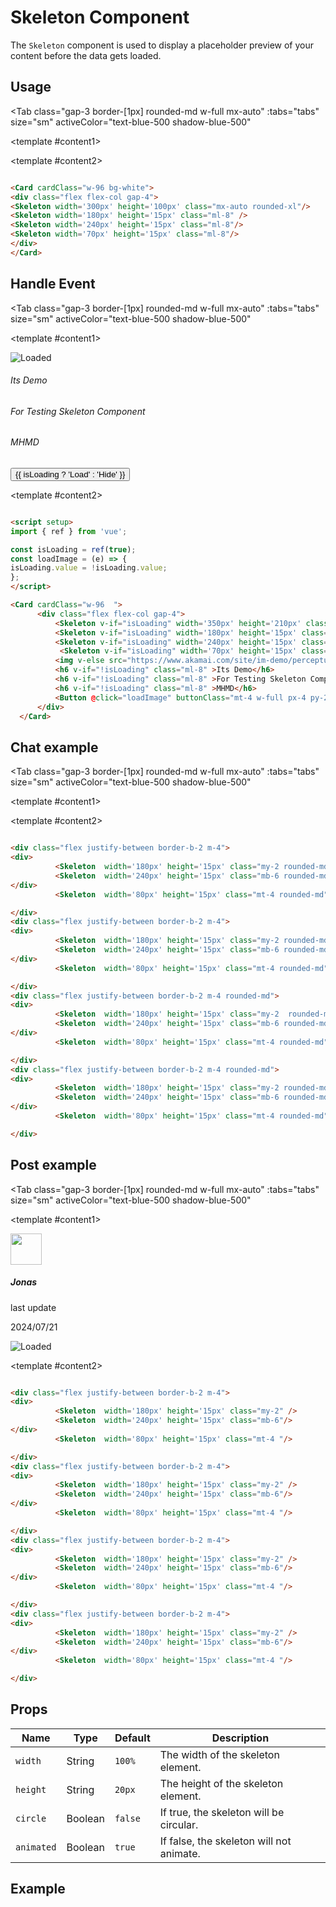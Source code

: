 <script setup>
import { ref } from 'vue';

const tabs = [
  { label: 'UI', value: 1, content: '' },
  { label: 'Props', value: 2, content: '' }
];
const isLoading = ref(true);
const Active = ref(true);
const loadImage = (e) => {
  isLoading.value = !isLoading.value;
};
</script>

# Skeleton Component

The `Skeleton` component is used to display a placeholder preview of your content before the data gets loaded.

## Usage


<Tab 
   class="gap-3 border-[1px] rounded-md w-full mx-auto"
    :tabs="tabs" 
    size="sm"
    activeColor="text-blue-500 shadow-blue-500"
>
<template #content1>
<div class="p-6 rounded-lg bg-slate-50/50 flex justify-center items-center flex-col gap-4">
    <Card cardClass="w-96 bg-white">
        <div class="flex flex-col gap-4">
            <Skeleton width='300px' height='100px' class="mx-auto rounded-xl"/>
            <Skeleton width='180px' height='15px' class="ml-8 rounded-md" />
            <Skeleton width='240px' height='15px' class="ml-8 rounded-md"/>
            <Skeleton width='70px' height='15px' class="ml-8 rounded-md"/>
        </div>
    </Card>
</div>
</template>

<template #content2>

  ```md

<Card cardClass="w-96 bg-white">
<div class="flex flex-col gap-4">
<Skeleton width='300px' height='100px' class="mx-auto rounded-xl"/>
<Skeleton width='180px' height='15px' class="ml-8" />
<Skeleton width='240px' height='15px' class="ml-8"/>
<Skeleton width='70px' height='15px' class="ml-8"/>
</div>
</Card>

```
  </template>

</Tab>

## Handle Event
<Tab 
   class="gap-3 border-[1px] rounded-md w-full mx-auto"
    :tabs="tabs" 
    size="sm"
    activeColor="text-blue-500 shadow-blue-500"
>
<template #content1>
<div class="p-6 rounded-lg  flex justify-center items-center flex-col gap-4">
    <Card cardClass="w-96  ">
        <div class="flex flex-col gap-4">
            <Skeleton v-if="isLoading" width='350px' height='210px' class="mx-auto rounded-xl "/>
            <Skeleton v-if="isLoading" width='180px' height='15px' class="ml-8 my-2 rounded-md" />
            <Skeleton v-if="isLoading" width='240px' height='15px' class="ml-8 rounded-md"/>
             <Skeleton v-if="isLoading" width='70px' height='15px' class="ml-8 my-1 rounded-md"/>
            <img v-else src="https://www.akamai.com/site/im-demo/perceptual-standard.jpg?imbypass=true" alt="Loaded" class="mx-auto rounded-xl"/>
            <h6 v-if="!isLoading" class="ml-8" >Its Demo</h6>
            <h6 v-if="!isLoading" class="ml-8" >For Testing Skeleton Component</h6>
            <h6 v-if="!isLoading" class="ml-8" >MHMD</h6>
            <Button @click="loadImage" buttonClass="mt-4 w-full px-4 py-2  text-white rounded">{{ isLoading ? 'Load' : 'Hide' }} </Button>
        </div>
    </Card>
</div>
</template>

<template #content2>

  ```md

<script setup>
import { ref } from 'vue';

const isLoading = ref(true);
const loadImage = (e) => {
  isLoading.value = !isLoading.value;
};
</script>

  <Card cardClass="w-96  ">
        <div class="flex flex-col gap-4">
            <Skeleton v-if="isLoading" width='350px' height='210px' class="mx-auto rounded-xl"/>
            <Skeleton v-if="isLoading" width='180px' height='15px' class="ml-8 my-2 rounded-md" />
            <Skeleton v-if="isLoading" width='240px' height='15px' class="ml-8 rounded-md"/>
             <Skeleton v-if="isLoading" width='70px' height='15px' class="ml-8 my-1 rounded-md"/>
            <img v-else src="https://www.akamai.com/site/im-demo/perceptual-standard.jpg?imbypass=true" alt="Loaded" class="mx-auto rounded-xl"/>
            <h6 v-if="!isLoading" class="ml-8" >Its Demo</h6>
            <h6 v-if="!isLoading" class="ml-8" >For Testing Skeleton Component</h6>
            <h6 v-if="!isLoading" class="ml-8" >MHMD</h6>
            <Button @click="loadImage" buttonClass="mt-4 w-full px-4 py-2  text-white rounded">{{ isLoading ? 'Load' : 'Hide' }} </Button>
        </div>
    </Card>

```
  </template>

</Tab>

## Chat example


<Tab 
   class="gap-3 border-[1px] rounded-md w-full mx-auto"
    :tabs="tabs" 
    size="sm"
    activeColor="text-blue-500 shadow-blue-500"
>
<template #content1>
<div class="p-6 rounded-lg  flex   flex-col gap-2">
<div class="flex justify-between border-b-2 m-4">
<div>
            <Skeleton  width='180px' height='15px' class="my-2 rounded-md" />
            <Skeleton  width='240px' height='15px' class="mb-6 rounded-md"/>
</div>
            <Skeleton  width='80px' height='15px' class="mt-4 rounded-md "/>

</div>
<div class="flex justify-between border-b-2 m-4">
<div>
            <Skeleton  width='180px' height='15px' class="my-2 rounded-md" />
            <Skeleton  width='240px' height='15px' class="mb-6 rounded-md"/>
</div>
            <Skeleton  width='80px' height='15px' class="mt-4 rounded-md"/>

</div>
<div class="flex justify-between border-b-2 m-4">
<div>
            <Skeleton  width='180px' height='15px' class="my-2 rounded-md" />
            <Skeleton  width='240px' height='15px' class="mb-6 rounded-md"/>
</div>
            <Skeleton  width='80px' height='15px' class="mt-4 rounded-md"/>

</div>
<div class="flex justify-between border-b-2 m-4 rounded-md">
<div>
            <Skeleton  width='180px' height='15px' class="my-2 rounded-md" />
            <Skeleton  width='240px' height='15px' class="mb-6 rounded-md"/>
</div>
            <Skeleton  width='80px' height='15px' class="mt-4 rounded-md"/>

</div>
</div>
</template>

<template #content2>

  ```md

<div class="flex justify-between border-b-2 m-4">
<div>
            <Skeleton  width='180px' height='15px' class="my-2 rounded-md" />
            <Skeleton  width='240px' height='15px' class="mb-6 rounded-md"/>
</div>
            <Skeleton  width='80px' height='15px' class="mt-4 rounded-md"/>

</div>
<div class="flex justify-between border-b-2 m-4">
<div>
            <Skeleton  width='180px' height='15px' class="my-2 rounded-md" />
            <Skeleton  width='240px' height='15px' class="mb-6 rounded-md"/>
</div>
            <Skeleton  width='80px' height='15px' class="mt-4 rounded-md"/>

</div>
<div class="flex justify-between border-b-2 m-4 rounded-md">
<div>
            <Skeleton  width='180px' height='15px' class="my-2  rounded-md" />
            <Skeleton  width='240px' height='15px' class="mb-6 rounded-md"/>
</div>
            <Skeleton  width='80px' height='15px' class="mt-4 rounded-md"/>

</div>
<div class="flex justify-between border-b-2 m-4 rounded-md">
<div>
            <Skeleton  width='180px' height='15px' class="my-2 rounded-md" />
            <Skeleton  width='240px' height='15px' class="mb-6 rounded-md"/>
</div>
            <Skeleton  width='80px' height='15px' class="mt-4 rounded-md"/>

</div>
```
  </template>

</Tab>

## Post example


<Tab 
   class="gap-3 border-[1px] rounded-md w-full mx-auto"
    :tabs="tabs" 
    size="sm"
    activeColor="text-blue-500 shadow-blue-500"
>
<template #content1>
<div class="p-6 rounded-lg grid grid-cols-2 gap-8">
    <div class="grid h-80 p-4 shadow-xl grid-cols-2 grid-rows-2 gap-4">
        <Skeleton width='50px' height='50px' class="rounded-full" />
        <Skeleton width='50px' height='25px' class="rounded mt-4" />
        <Skeleton width='100px' height='25px' class="rounded mt-4" />
        <Skeleton width='100px' height='25px' class="rounded mt-4" />
        <Skeleton width='250px' height='140px' class="rounded  col-span-2" />
    </div>
    <div class="grid h-80 p-4 shadow-xl grid-cols-2 grid-rows-2 gap-4">
        <img src="https://avatar.iran.liara.run/public/46" width='50px' height='50px' class="rounded-full" />
        <h5  class="rounded mt-4 "> Jonas</h5>
        <p width='100px' height='25px' class="rounded mt-4 text-sm text-gray-500" >last update </p>
        <p width='100px' height='25px' class="rounded mt-4 text-xs text-gray-500" >2024/07/21</p>
        <img src="https://www.akamai.com/site/im-demo/perceptual-standard.jpg?imbypass=true" alt="Loaded" class="col-span-2 rounded-md  object-cover" />
    </div>
</div>


</template>

<template #content2>

  ```md

<div class="flex justify-between border-b-2 m-4">
<div>
            <Skeleton  width='180px' height='15px' class="my-2" />
            <Skeleton  width='240px' height='15px' class="mb-6"/>
</div>
            <Skeleton  width='80px' height='15px' class="mt-4 "/>

</div>
<div class="flex justify-between border-b-2 m-4">
<div>
            <Skeleton  width='180px' height='15px' class="my-2" />
            <Skeleton  width='240px' height='15px' class="mb-6"/>
</div>
            <Skeleton  width='80px' height='15px' class="mt-4 "/>

</div>
<div class="flex justify-between border-b-2 m-4">
<div>
            <Skeleton  width='180px' height='15px' class="my-2" />
            <Skeleton  width='240px' height='15px' class="mb-6"/>
</div>
            <Skeleton  width='80px' height='15px' class="mt-4 "/>

</div>
<div class="flex justify-between border-b-2 m-4">
<div>
            <Skeleton  width='180px' height='15px' class="my-2" />
            <Skeleton  width='240px' height='15px' class="mb-6"/>
</div>
            <Skeleton  width='80px' height='15px' class="mt-4 "/>

</div>
```
  </template>

</Tab>


## Props

| Name     | Type    | Default | Description                        |
|----------|---------|---------|------------------------------------|
| `width`  | String  | `100%`  | The width of the skeleton element. |
| `height` | String  | `20px`  | The height of the skeleton element.|
| `circle` | Boolean | `false` | If true, the skeleton will be circular. |
| `animated` | Boolean | `true` | If false, the skeleton will not animate. |

## Example


